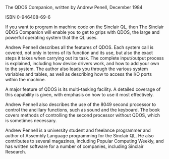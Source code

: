 The QDOS Companion, written by Andrew Penell, December 1984

ISBN 0-946408-69-6

If you want to program in machine code on the Sinclair QL,
then The Sinclair QDOS Companion will enable you to get
to grips with QDOS, the large and powerful operating
system that the QL uses.

Andrew Pennell describes all the features of QDOS. Each
system call is covered, not only in terms of its function and its use, but also the exact steps it takes when carrying out its task. The complete input/output process is explained, including how device drivers work, and how to add your own to the system. The author also leads you through the various system variables and tables, as well as describing how to access the I/O ports within the machine.

A major feature of QDOS is its multi-tasking facility. A
detailed coverage of this capability is given, with emphasis on how to use it most effectively.

Andrew Pennell also describes the use of the 8049 second
processor to control the ancillary functions, such as sound and the keyboard. The book covers methods of controlling the second processor without QDOS, which is sometimes necessary.

Andrew Pennell is a university student and freelance programmer and author of Assembly Language programming for the Sinclair QL. He also contributes to several magazines, including Popular Computing Weekly, and has written software for a number of companies, including Sinclair Research.
